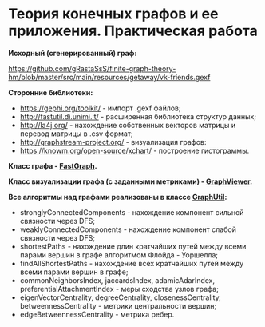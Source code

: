 # Теория конечных графов и ее приложения. Практическая работа

**Исходный (сгенерированный) граф:** 

https://github.com/gRastaSsS/finite-graph-theory-hm/blob/master/src/main/resources/getaway/vk-friends.gexf

**Сторонние библиотеки:**
- https://gephi.org/toolkit/ - импорт .gexf файлов;
- http://fastutil.di.unimi.it/ - расширенная библиотека структур данных;
- http://la4j.org/ - нахождение собственных векторов матрицы и перевод матрицы в .csv формат;
- http://graphstream-project.org/ - визуализация графов:
- https://knowm.org/open-source/xchart/ - построение гистограммы.

**Класс графа - [FastGraph](https://github.com/gRastaSsS/finite-graph-theory-hm/blob/master/src/main/java/candlelight/model/FastGraph.java).**

**Класс визуализации графа (с заданными метриками) - [GraphViewer](https://github.com/gRastaSsS/finite-graph-theory-hm/blob/master/src/main/java/candlelight/GraphViewer.java).**

**Все алгоритмы над графами реализованы в классе [GraphUtil](https://github.com/gRastaSsS/finite-graph-theory-hm/blob/master/src/main/java/candlelight/GraphUtil.java):**
- stronglyConnectedComponents - нахождение компонент сильной связности через DFS;
- weaklyConnectedComponents - нахождение компонент слабой связности через DFS;
- shortestPaths - нахождение длин кратчайших путей между всеми парами вершин в графе алгоритмом Флойда - Уоршелла;
- findAllShortestPaths - нахождение всех кратчайших путей между всеми парами вершин в графе;
- commonNeighborsIndex, jaccardsIndex, adamicAdarIndex, preferentialAttachmentIndex - меры сходства узлов графа;
- eigenVectorCentrality, degreeCentrality, closenessCentrality, betweennessCentrality - метрики центральности вершин;
- edgeBetweennessCentrality - метрика ребер.
